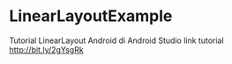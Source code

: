 # LinearLayoutExample
Tutorial LinearLayout Android di Android Studio
link tutorial http://bit.ly/2gYsgRk
